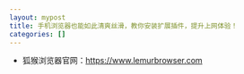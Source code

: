 ```yaml
---
layout: mypost
title: 手机浏览器也能如此清爽丝滑，教你安装扩展插件，提升上网体验！
categories: []
---
```


- 狐猴浏览器官网：<https://www.lemurbrowser.com>